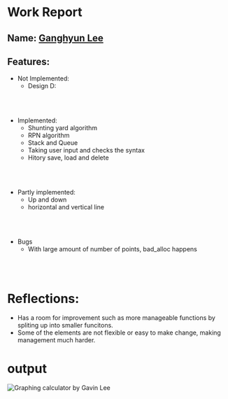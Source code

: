 
# Work Report

## Name: <ins> Ganghyun Lee </ins>

## Features:

- Not Implemented:
  - Design D:

<br><br>

- Implemented:
  - Shunting yard algorithm
  - RPN algorithm
  - Stack and Queue
  - Taking user input and checks the syntax
  - Hitory save, load and delete

<br><br>

- Partly implemented:
  - Up and down
  - horizontal and vertical line

<br><br>

- Bugs
  - With large amount of number of points, bad_alloc happens

<br><br>

# Reflections:

- Has a room for improvement such as more manageable functions by spliting up into smaller funcitons.
- Some of the elements are not flexible or easy to make change, making management much harder.

# **output**
![Graphing calculator by Gavin Lee](./outcome/1.gif)




